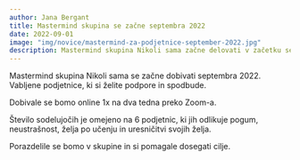 ```yaml
---
author: Jana Bergant
title: Mastermind skupina se začne septembra 2022
date: 2022-09-01
image: "img/novice/mastermind-za-podjetnice-september-2022.jpg"
description: Mastermind skupina Nikoli sama začne delovati v začetku septembra 2022
---
```


Mastermind skupina Nikoli sama se začne dobivati septembra 2022. Vabljene podjetnice, ki si želite podpore in spodbude.

<!--more-->
Dobivale se bomo online 1x na dva tedna preko Zoom-a.

Število sodelujočih je omejeno na 6 podjetnic, ki jih odlikuje pogum, neustrašnost, želja po učenju in uresničitvi svojih želja.

Porazdelile se bomo v skupine in si pomagale dosegati cilje.